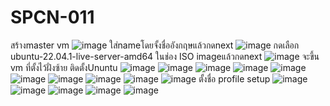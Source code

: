 # SPCN-011
สร้างmaster vm
![image](https://user-images.githubusercontent.com/121396150/209497611-8b9766d5-d35e-4fbb-9ddb-0aed206b67ee.png)
ใส่nameโดยจั้งชื่ออังกฤษแล้วกดnext
![image](https://user-images.githubusercontent.com/121396150/209497666-d43b6891-5c4e-4ebd-8c0f-ab534fec0b83.png)
กดเลือก ubuntu-22.04.1-live-server-amd64 ในช่อง ISO imageแล้วกดnext
![image](https://user-images.githubusercontent.com/121396150/209497765-75b4d3eb-166a-4f48-a4f5-8787571d759e.png)
จะขึ้น vm ที่ตั้งไว้ฝั่งซ้าย
ติดตั้งUnuntu
![image](https://user-images.githubusercontent.com/121396150/209497912-9e56f40b-a109-4d1f-9ca8-06cdc1bb9a99.png)
![image](https://user-images.githubusercontent.com/121396150/209497921-28282e82-2f7f-424e-9968-0986f76623f1.png)
![image](https://user-images.githubusercontent.com/121396150/209497929-e2fde30d-dd37-40ba-a6f7-802c8d902aa9.png)
![image](https://user-images.githubusercontent.com/121396150/209497941-bf1e9d3f-f443-4dc3-98e8-e0da4b3798ff.png)
![image](https://user-images.githubusercontent.com/121396150/209497951-322f7c45-7044-4f42-822e-fac502ed0f37.png)
![image](https://user-images.githubusercontent.com/121396150/209497957-cb5a6686-8fa6-4c14-aff9-931957046152.png)
![image](https://user-images.githubusercontent.com/121396150/209497965-1dab2f37-c379-4233-825b-3238c4d3dcbe.png)
![image](https://user-images.githubusercontent.com/121396150/209497975-a90219d8-de95-4158-8907-2f8c8334437d.png)
![image](https://user-images.githubusercontent.com/121396150/209497986-5c304007-d3eb-4695-b2c5-4ef6a6dfd15a.png)
![image](https://user-images.githubusercontent.com/121396150/209498000-43090cc1-3da7-496b-a610-799ff8ab0e7a.png)
ตั้งชื่อ profile setup
![image](https://user-images.githubusercontent.com/121396150/209498096-8112b964-86c7-4ee3-9ddf-a1b373a87071.png)
![image](https://user-images.githubusercontent.com/121396150/209498122-9f81f345-87a1-4f43-ac91-b70110f0b3e4.png)
![image](https://user-images.githubusercontent.com/121396150/209498138-610c51b3-17fd-46b6-beb5-4b20f0117cdd.png)
![image](https://user-images.githubusercontent.com/121396150/209498145-40f0ff85-c2d4-469c-a058-04853eab6c7e.png)
![image](https://user-images.githubusercontent.com/121396150/209498162-45b5adec-b0e4-4fe9-8772-449643ff7376.png)
